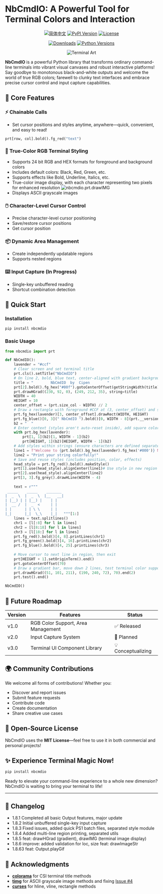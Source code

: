 # NbCmdIO: A Powerful Tool for Terminal Colors and Interaction

<div align="center">

[![简体中文](https://img.shields.io/badge/Readme-简体中文-blue?style=for-the-badge&logo=googledocs&logoColor=white)](https://github.com/YXPHOPE/NbCmdIO/blob/main/README.md)
[![PyPI Version](https://img.shields.io/pypi/v/nbcmdio?style=for-the-badge&logo=pypi)](https://pypi.org/project/nbcmdio/)
[![License](https://img.shields.io/pypi/l/nbcmdio?style=for-the-badge&logo=opensourceinitiative)](https://github.com/YXPHOPE/NbCmdIO/blob/main/LICENSE)

[![Downloads](https://img.shields.io/pypi/dm/nbcmdio?style=for-the-badge&logo=hono)](https://pypi.org/project/nbcmdio/)
[![Python Versions](https://img.shields.io/pypi/pyversions/nbcmdio?style=for-the-badge&logo=python)](https://www.python.org/)

![Terminal Art](./assets/NbCmdIO.png)

</div>

**NbCmdIO** is a powerful Python library that transforms ordinary command-line terminals into vibrant visual canvases and robust interactive platforms! Say goodbye to monotonous black-and-white outputs and welcome the world of true RGB colors; farewell to clunky text interfaces and embrace precise cursor control and input capture capabilities.

## 🌟 Core Features

### ⚡ Chainable Calls
- Set cursor positions and styles anytime, anywhere—quick, convenient, and easy to read!
```python
prt[row, col].bold().fg_red("text")
```

### 🎨 True-Color RGB Terminal Styling
- Supports 24 bit RGB and HEX formats for foreground and background colors
- Includes default colors: Black, Red, Green, etc.
- Supports effects like Bold, Underline, Italics, etc.
- True-color image display, with each character representing two pixels for enhanced resolution
![nbcmdio.prt.drawIMG](./assets/drawDoraemon.png)
- Displays ASCII grayscale images

### 🖱️ Character-Level Cursor Control
- Precise character-level cursor positioning
- Save/restore cursor positions
- Get cursor position

### 📦 Dynamic Area Management
- Create independently updatable regions
- Supports nested regions

### ⌨️ Input Capture (In Progress)
- Single-key unbuffered reading
- Shortcut combination detection

## 🚀 Quick Start

### Installation
```bash
pip install nbcmdio
```

### Basic Usage
```python
from nbcmdio import prt

def NbCmdIO():
    lavender = "#ccf"
    # Clear screen and set terminal title
    prt.cls().setTitle("NbCmdIO")
    # On line 2, bold, blue text, center-aligned with gradient background
    title = "        NbCmdIO  by  Cipen        "
    prt[2].bold().fg_hex("#00f").gotoCenterOffset(getStringWidth(title))
    prt.drawHGrad((230, 92, 0), (249, 212, 35), string=title)
    WIDTH = 40
    HEIGHT = 10
    center_offset = (prt.size_col - WIDTH) // 2
    # Draw a rectangle with foreground #CCF at (3, center_offset) and set the new region to this rectangle
    prt.fg_hex(lavender)[3, center_offset].drawRect(WIDTH, HEIGHT)
    prt.fg_blue()[0, 3](" NbCmdIO ").bold()[0, WIDTH - 8](prt.__version__)
    b2 = "  "
    # Enter context (styles aren't auto-reset inside), add square color blocks at the 4 corners
    with prt.bg_hex(lavender):
        prt[1, 1](b2)[1, WIDTH - 1](b2)
        prt[HEIGHT, 1](b2)[HEIGHT, WIDTH - 1](b2)
    # Add styles within strings (ensure characters are defined separately, not directly in chain calls)
    line1 = f"Welcome to {prt.bold().bg_hex(lavender).fg_hex('#000')} NbCmdIO "
    line2 = "Print your string colorfully!"
    # Save and reuse styles (includes position, color, effects)
    head_style = prt.fg_red().bold().makeStyle()
    prt[1].use(head_style).alignCenter(line1)# Use style in new region's first line for centered text
    prt[2].use(head_style).alignCenter(line2)
    prt[3, 3].fg_grey().drawHLine(WIDTH - 4)
    
    text = r"""
 _____    _____    _______ 
|  _  \  |  _  \  |__   __|
| |__) | | |__) |    | |   
|  __ /  |  _  <     | |   
| |      | | \ \     | |   
|_|      |_|  \_\    |_|   """[1:]
    lines = text.splitlines()
    chr1 = [l[:8] for l in lines]
    chr2 = [l[8:18] for l in lines]
    chr3 = [l[18:] for l in lines]
    prt.fg_red().bold()[4, 8].printLines(chr1)
    prt.fg_green().bold()[4, 16].printLines(chr2)
    prt.fg_blue().bold()[4, 25].printLines(chr3)
    
    # Move cursor to next line in region, then exit
    prt[HEIGHT + 1].setOriginTerm().end()
    prt.gotoCenterOffset(70)
    # Draw a gradient bar, move down 2 lines, test terminal color support
    prt.drawHGrad((51, 101, 211), (190, 240, 72), 70).end(2)
    prt.test().end()

NbCmdIO()
```

## 🔮 Future Roadmap

| Version | Features | Status |
|------|------|------|
| v1.0 | RGB Color Support, Area Management | ✅ Released |
| v2.0 | Input Capture System | 📅 Planned |
| v3.0 | Terminal UI Component Library | 💡 Conceptualizing |

## 🌍 Community Contributions

We welcome all forms of contributions! Whether you:
- Discover and report issues
- Submit feature requests
- Contribute code
- Create documentation
- Share creative use cases

## 📜 Open-Source License

NbCmdIO uses the **MIT License**—feel free to use it in both commercial and personal projects!

## ✨ Experience Terminal Magic Now!

```bash
pip install nbcmdio
```

Ready to elevate your command-line experience to a whole new dimension? NbCmdIO is waiting to bring your terminal to life!

---

## 📜 Changelog

- 1.8.1 Completed all basic Output features, major update
- 1.8.2 Initial unbuffered single-key input capture
- 1.8.3 Fixed issues, added quick PS1 batch files, separated style module
- 1.8.4 Added multi-line region printing, separated utils
- 1.8.5 feat: drawHGrad (gradient), drawIMG (terminal image display)
- 1.8.6 improve: added validation for loc, size
        feat: drawImageStr
- 1.8.63 feat: Output.playGif

## 🙏 Acknowledgments

- **[colorama](https://github.com/tartley/colorama)** for CSI terminal title methods
- **[timg](https://github.com/adzierzanowski/timg)** for ASCII grayscale image methods and fixing [Issue #4](https://github.com/adzierzanowski/timg/issues/4)
- **[curses](https://github.com/zephyrproject-rtos/windows-curses)** for hline, vline, rectangle methods